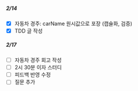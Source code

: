 ##### 2/14

- [x] 자동차 경주: carName 원시값으로 포장 (캡슐화, 검증)
- [x] TDD 글 작성

##### 2/17

- [ ] 자동차 경주 회고 작성
- [ ] 2시 30분 이자 스터디
- [ ] 피드백 반영 수정
- [ ] 질문 추가